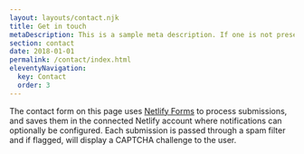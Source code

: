 ```yaml
---
layout: layouts/contact.njk
title: Get in touch
metaDescription: This is a sample meta description. If one is not present in your page/post's front matter, the default metadata.desciption will be used instead.
section: contact
date: 2018-01-01
permalink: /contact/index.html
eleventyNavigation:
  key: Contact
  order: 3
---
```


The contact form on this page uses [Netlify Forms](https://www.netlify.com/docs/form-handling/) to process submissions, and saves them in the connected Netlify account where notifications can optionally be configured. Each submission is passed through a spam filter and if flagged, will display a CAPTCHA challenge to the user.
